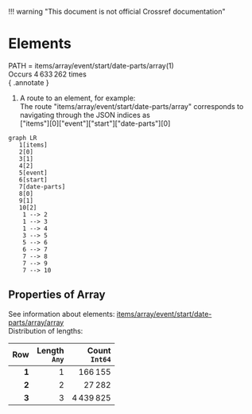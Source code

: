 !!! warning "This document is not official Crossref documentation"
# Elements
PATH = items/array/event/start/date-parts/array(1)  
Occurs 4 633 262 times  
{ .annotate }

1. A route to an element, for example:  
   The route "items/array/event/start/date-parts/array" corresponds to navigating through the JSON indices as  
   ["items"][0]["event"]["start"]["date-parts"][0]  

```mermaid
graph LR
   1[items]
   2[0]
   3[1]
   4[2]
   5[event]
   6[start]
   7[date-parts]
   8[0]
   9[1]
   10[2]
    1 --> 2
    1 --> 3
    1 --> 4
    3 --> 5
    5 --> 6
    6 --> 7
    7 --> 8
    7 --> 9
    7 --> 10
```


## Properties of Array
See information about elements: [items/array/event/start/date-parts/array/array](array/index.md)  
Distribution of lengths:  

| **Row** | **Length**<br>`Any` | **Count**<br>`Int64` |
|--------:|--------------------:|---------------------:|
| **1**   | 1                   | 166 155              |
| **2**   | 2                   | 27 282               |
| **3**   | 3                   | 4 439 825            |

